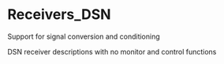 # Receivers_DSN
Support for signal conversion and conditioning

DSN receiver descriptions with no monitor and control functions
